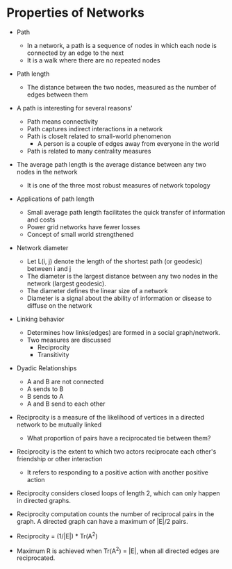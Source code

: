 # Properties of Networks

- Path
  - In a network, a path is a sequence of nodes in which each node is connected by an edge to the next
  - It is a walk where there are no repeated nodes

- Path length
  - The distance between the two nodes, measured as the number of edges between them

- A path is interesting for several reasons'
  - Path means connectivity
  - Path captures indirect interactions in a network
  - Path is closelt related to small-world phenomenon
    - A person is a couple of edges away from everyone in the world
  - Path is related to many centrality measures

- The average path length is the average distance between any two nodes in the network
  - It is one of the three most robust measures of network topology

- Applications of path length
  - Small average path length facilitates the  quick transfer of information and costs
  - Power grid networks have fewer losses
  - Concept of small world strengthened

- Network diameter
  - Let L(i, j) denote the length of the shortest path (or geodesic) between i and j
  - The diameter is the largest distance between any two nodes in the network (largest geodesic).
  - The diameter defines the linear size of a network
  - Diameter is a signal about the ability of information or disease to diffuse on the network

- Linking behavior
  - Determines how links(edges) are formed in a social graph/network.
  - Two measures are discussed
    - Reciprocity
    - Transitivity

- Dyadic Relationships
  - A and B are not connected
  - A sends to B
  - B sends to A
  - A and B send to each other

- Reciprocity is a measure of the likelihood of vertices in a directed network to be mutually linked
  - What proportion of pairs have a reciprocated tie between them?

- Reciprocity is the extent to which two actors reciprocate each other's friendship or other interaction
  - It refers to responding to a positive action with another positive action

- Reciprocity considers closed loops of length 2, which can only happen in directed graphs.
- Reciprocity computation counts the number of reciprocal pairs in the graph. A directed graph can have a maximum of |E|/2 pairs.

- Reciprocity = (1/|E|) * Tr(A<sup>2</sup>)
- Maximum R is achieved when Tr(A<sup>2</sup>) = |E|, when all directed edges are reciprocated.
